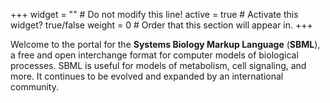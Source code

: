 +++
widget = ""   # Do not modify this line!
active = true # Activate this widget? true/false
weight = 0    # Order that this section will appear in.
+++

Welcome to the portal for the **Systems Biology Markup Language** (**SBML**), a free and open interchange format for computer models of biological processes. SBML is useful for models of metabolism, cell signaling, and more. It continues to be evolved and expanded by an international community.
